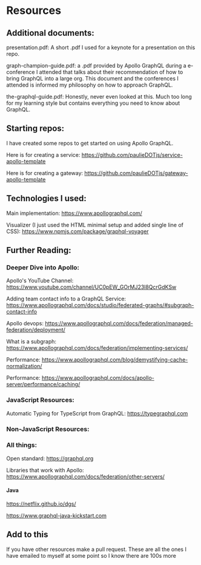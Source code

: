 # Resources

## Additional documents:

presentation.pdf: A short .pdf I used for a keynote for a presentation on this repo.

graph-champion-guide.pdf: a .pdf provided by Apollo GraphQL during a e-conference I attended that talks about their recommendation of how to bring GraphQL into a large org. This document and the conferences I attended is informed my philosophy on how to approach GraphQL.

the-graphql-guide.pdf: Honestly, never even looked at this. Much too long for my learning style but contains everything you need to know about GraphQL.

## Starting repos:

I have created some repos to get started on using Apollo GraphQL.

Here is for creating a service: https://github.com/paulieDOTjs/service-apollo-template

Here is for creating a gateway: https://github.com/paulieDOTjs/gateway-apollo-template

## Technologies I used:

Main implementation: https://www.apollographql.com/

Visualizer (I just used the HTML minimal setup and added single line of CSS): https://www.npmjs.com/package/graphql-voyager

## Further Reading:

### Deeper Dive into Apollo:

Apollo's YouTube Channel: https://www.youtube.com/channel/UC0pEW_GOrMJ23l8QcrGdKSw

Adding team contact info to a GraphQL Service: https://www.apollographql.com/docs/studio/federated-graphs/#subgraph-contact-info

Apollo devops: https://www.apollographql.com/docs/federation/managed-federation/deployment/

What is a subgraph: https://www.apollographql.com/docs/federation/implementing-services/

Performance: https://www.apollographql.com/blog/demystifying-cache-normalization/

Performance: https://www.apollographql.com/docs/apollo-server/performance/caching/

### JavaScript Resources:

Automatic Typing for TypeScript from GraphQL: https://typegraphql.com

### Non-JavaScript Resources:

### All things:

Open standard: https://graphql.org

Libraries that work with Apollo: https://www.apollographql.com/docs/federation/other-servers/

#### Java

https://netflix.github.io/dgs/

https://www.graphql-java-kickstart.com

## Add to this

If you have other resources make a pull request. These are all the ones I have emailed to myself at some point so I know there are 100s more
